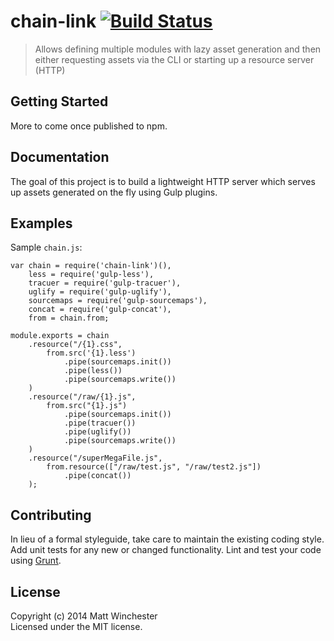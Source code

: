 # chain-link [![Build Status](https://secure.travis-ci.org/mwinche/chain-link.png?branch=master)](http://travis-ci.org/mwinche/chain-link)

> Allows defining multiple modules with lazy asset generation and then either requesting assets via the CLI or starting up a resource server (HTTP)


## Getting Started

More to come once published to npm.

## Documentation

The goal of this project is to build a lightweight HTTP server which serves up assets generated on the fly using Gulp plugins.


## Examples

Sample `chain.js`:

	var chain = require('chain-link')(),
		less = require('gulp-less'),
		tracuer = require('gulp-tracuer'),
		uglify = require('gulp-uglify'),
		sourcemaps = require('gulp-sourcemaps'),
		concat = require('gulp-concat'),
		from = chain.from;
	
	module.exports = chain
		.resource("/{1}.css",
			from.src('{1}.less')
				.pipe(sourcemaps.init())
				.pipe(less())
				.pipe(sourcemaps.write())
		)
		.resource("/raw/{1}.js",
			from.src("{1}.js")
				.pipe(sourcemaps.init())
				.pipe(tracuer())
				.pipe(uglify())
				.pipe(sourcemaps.write())
		)
		.resource("/superMegaFile.js",
			from.resource(["/raw/test.js", "/raw/test2.js"])
				.pipe(concat())
		);


## Contributing

In lieu of a formal styleguide, take care to maintain the existing coding style. Add unit tests for any new or changed functionality. Lint and test your code using [Grunt](http://gruntjs.com).


## License

Copyright (c) 2014 Matt Winchester  
Licensed under the MIT license.
